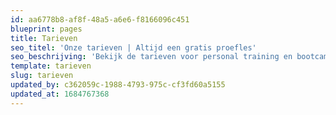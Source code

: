 ```yaml
---
id: aa6778b8-af8f-48a5-a6e6-f8166096c451
blueprint: pages
title: Tarieven
seo_titel: 'Onze tarieven | Altijd een gratis proefles'
seo_beschrijving: 'Bekijk de tarieven voor personal training en bootcamps in Hardenberg en omgeving! ✓Kies je eigen pakket!'
template: tarieven
slug: tarieven
updated_by: c362059c-1988-4793-975c-cf3fd60a5155
updated_at: 1684767368
---
```

